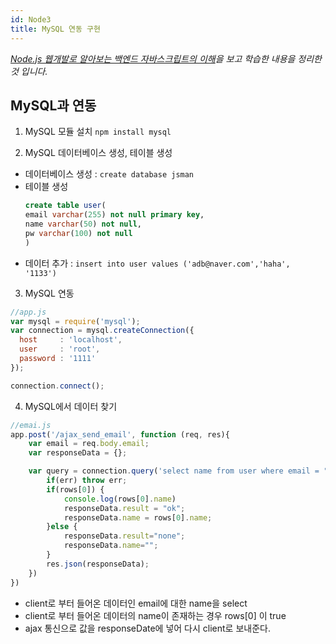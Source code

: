 ```yaml
---
id: Node3
title: MySQL 연동 구현
---
```

_[Node.js 웹개발로 알아보는 백엔드 자바스크립트의 이해](https://www.inflearn.com/course/node-js-%EC%9B%B9%EA%B0%9C%EB%B0%9C)을 보고 학습한 내용을 정리한 것 입니다._

## MySQL과 연동
1. MySQL 모듈 설치
`npm install mysql`

2. MySQL 데이터베이스 생성, 테이블 생성
- 데이터베이스 생성 : `create database jsman`
- 테이블 생성 
    ```sql
    create table user(
    email varchar(255) not null primary key,
    name varchar(50) not null,
    pw varchar(100) not null
    )
    ```
- 데이터 추가 : `insert into user values ('adb@naver.com','haha', '1133')`

3. MySQL 연동
```js
//app.js
var mysql = require('mysql');
var connection = mysql.createConnection({
  host     : 'localhost',
  user     : 'root',
  password : '1111'
});

connection.connect();
```

4. MySQL에서 데이터 찾기
```js
//emai.js
app.post('/ajax_send_email', function (req, res){
    var email = req.body.email;
    var responseData = {};

    var query = connection.query('select name from user where email = "' + email +'"', function(err, rows) {
        if(err) throw err;
        if(rows[0]) {
            console.log(rows[0].name)
            responseData.result = "ok";
            responseData.name = rows[0].name;
        }else {
            responseData.result="none";
            responseData.name="";
        }
        res.json(responseData);
    })
})
```
- client로 부터 들어온 데이터인 email에 대한 name을 select
- client로 부터 들어온 데이터의 name이 존재하는 경우 rows[0] 이 true
- ajax 통신으로 값을 responseDate에 넣어 다시 client로 보내준다.

